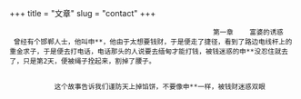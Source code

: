 +++
title = "文章"
slug = "contact"
+++

                                                      第一章    富婆的诱惑
     曾经有个邯郸人士，他叫申**，他由于太想要钱财，于是便走了捷径，看到了路边电线杆上的重金求子，于是便去打电话，电话那头的人说要去缅甸才能打钱，被钱迷惑的申**没忍住就去了，只是第2天，便被绳子拴起来，割掉了腰子。


               这个故事告诉我们谨防天上掉馅饼，不要像申**一样，被钱财迷惑双眼